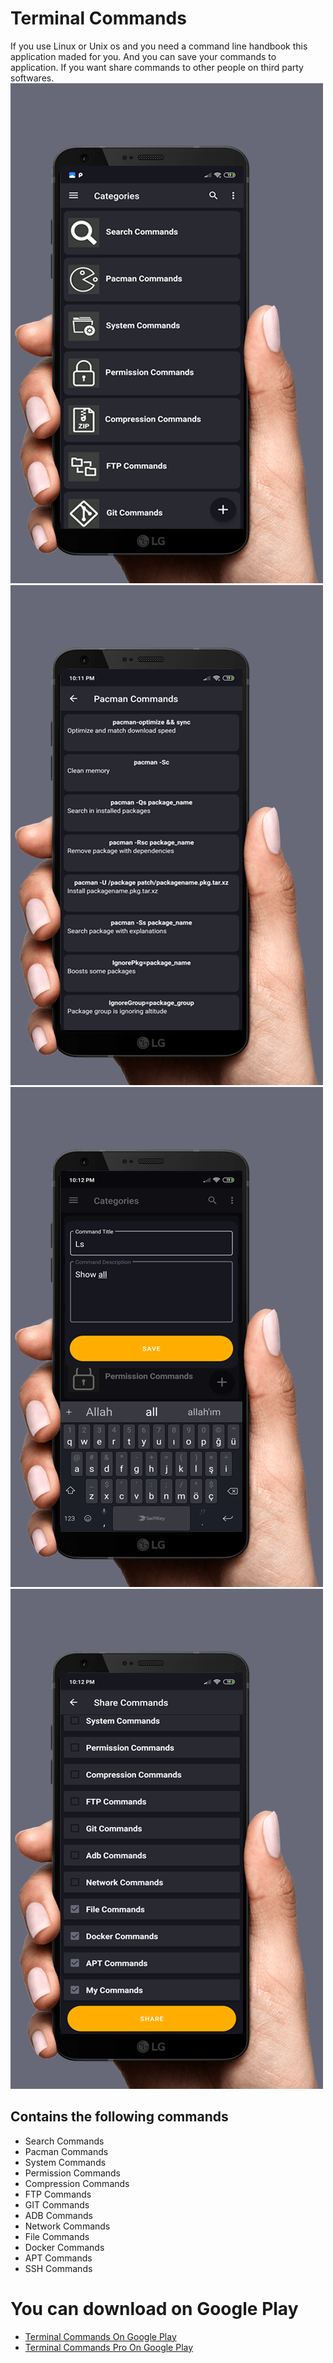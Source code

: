 # Terminal Commands
If you use Linux or Unix os and you need a command line handbook this application maded for you. And you can save your commands to application. If you want share commands to other people on third party softwares. 
![Terminal Commands One](./img/ss-1.png ) ![Terminal Commands One](./img/ss-2.png) ![Terminal Commands One](./img/ss-3.png) ![Terminal Commands One](./img/ss-4.png)

## Contains the following commands
- Search Commands
- Pacman Commands
- System Commands
- Permission Commands
- Compression Commands
- FTP Commands
- GIT Commands
- ADB Commands
- Network Commands
- File Commands
- Docker Commands
- APT Commands
- SSH Commands

# You can download on Google Play
- [Terminal Commands On Google Play](https://play.google.com/store/apps/details?id=hsmnzaydn.serkanozaydin.net&hl=en_US)
- [Terminal Commands Pro On Google Play](https://play.google.com/store/apps/details?id=net.serkanozaydin.hsmnzaydn)